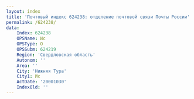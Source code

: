 ```yaml
---
layout: index
title: 'Почтовый индекс 624238: отделение почтовой связи Почты России'
permalink: /624238/
data:
    Index: 624238
    OPSName: Ис
    OPSType: О
    OPSSubm: 624219
    Region: 'Свердловская область'
    Autonom: ''
    Area: ''
    City: 'Нижняя Тура'
    City1: Ис
    ActDate: '20001030'
    IndexOld: ''
---
```

